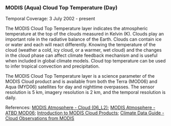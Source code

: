 ### MODIS (Aqua) Cloud Top Temperature (Day)
Temporal Coverage: 3 July 2002 - present

The MODIS Cloud Top Temperature layer indicates the atmospheric temperature at the top of the clouds measured in Kelvin (K). Clouds play an important role in the radiative balance of the Earth. Clouds can contain ice or water and each will react differently. Knowing the temperature of the cloud (weather a cold, icy cloud, or a warmer, wet cloud) and the changes in the cloud phase can affect climate feedback mechanism and is useful when included in global climate models. Cloud top temperature can be used to infer tropical convection and precipitation.

The MODIS Cloud Top Temperature layer is a science parameter of the MODIS Cloud product and is available from both the Terra (MOD06) and Aqua (MYD06) satellites for day and nighttime overpasses. The sensor resolution is 5 km, imagery resolution is 2 km,  and the temporal resolution is daily.

References: [MODIS Atmosphere - Cloud (06_L2)](https://modis-atmos.gsfc.nasa.gov/products/cloud); [MODIS Atmosphere - ATBD MOD06](http://modis-atmos.gsfc.nasa.gov/_docs/MOD06_ATBD_2013_03_06.pdf); [Introduction to MODIS Cloud Products](http://views.cira.colostate.edu/data/Documents/Terra_MODIS_Level3/MOD08_D3.005/Intro_to_Modis_Cloud_Products.pdf); [Climate Data Guide - Cloud Observations from MODIS](https://climatedataguide.ucar.edu/climate-data/cloud-observations-modis)
